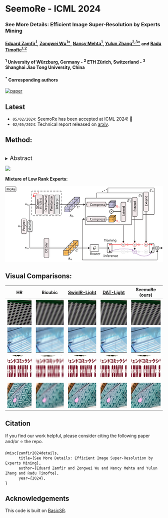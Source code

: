 # SeemoRe - ICML 2024



### See More Details: Efficient Image Super-Resolution by Experts Mining

#### [Eduard Zamfir<sup>1</sup>](https://eduardzamfir.github.io), [Zongwei Wu<sup>1*</sup>](https://sites.google.com/view/zwwu/accueil), [Nancy Mehta<sup>1</sup>](https://scholar.google.com/citations?user=WwdYdlUAAAAJ&hl=en&oi=ao),  [Yulun Zhang<sup>2,3*</sup>](http://yulunzhang.com/) and [Radu Timofte<sup>1,2</sup>](https://www.informatik.uni-wuerzburg.de/computervision/)

#### **<sup>1</sup> University of Würzburg, Germany - <sup>2</sup> ETH Zürich, Switzerland - <sup>3</sup> Shanghai Jiao Tong University, China**
#### **<sup>*</sup> Corresponding authors**

[![paper](https://img.shields.io/badge/arXiv-Paper-<COLOR>.svg)](https://arxiv.org/abs/2402.03412)

## Latest
- `05/02/2024`: SeemoRe has been accepted at ICML 2024! 🎉
- `02/05/2024`: Technical report released on [arxiv](https://arxiv.org/abs/2402.03412).


## Method:
<br>
<details>
  <summary>
  <font size="+1">Abstract</font>
  </summary>
Reconstructing high-resolution (HR) images from low-resolution (LR) inputs poses a significant challenge in image super-resolution (SR). While recent approaches have demonstrated the efficacy of intricate operations customized for various objectives, the straightforward stacking of these disparate operations can result in a substantial computational burden, hampering their practical utility. In response, we introduce **S**eemo**R**e, an efficient SR model employing expert mining. Our approach strategically incorporates experts at different levels, adopting a collaborative methodology. At the macro scale, our experts address rank-wise and spatial-wise informative features, providing a holistic understanding. Subsequently, the model delves into the subtleties of rank choice by leveraging a mixture of low-rank experts. By tapping into experts specialized in distinct key factors crucial for accurate SR, our model excels in uncovering intricate intra-feature details. This collaborative approach is reminiscent of the concept of **see more**, allowing our model to achieve an optimal performance with minimal computational costs in efficient settings.
</details>

![](figures/arch.svg)

**Mixture of Low Rank Experts:**

<p align="center">
<img src="figures/more.svg" width="600"/>
</p>


## Visual Comparisons:


|                     HR                     |                       Bicubic                   | [SwinIR-Light](https://github.com/JingyunLiang/SwinIR) | [DAT-Light](https://github.com/zhengchen1999/DAT) |     SeemoRe (ours)              |
| :----------------------------------------: | :---------------------------------------------: | :----------------------------------------------: | :-----------------------------------------: | :-----------------------------------------: |
| <img src="figures/img_1_HR_x4.png" height=80> | <img src="figures/img_1_Bicubic_x4.png" height=80> |  <img src="figures/img_1_SwinIR_x4.png" height=80>  | <img src="figures/img_1_DAT_x4.png" height=80> | <img src="figures/img_1_SeemoRe_x4.png" height=80> |
| <img src="figures/img_2_HR_x4.png" height=80> | <img src="figures/img_2_Bicubic_x4.png" height=80> |  <img src="figures/img_2_SwinIR_x4.png" height=80>  | <img src="figures/img_2_DAT_x4.png" height=80> | <img src="figures/img_2_SeemoRe_x4.png" height=80> |
| <img src="figures/img_3_HR_x4.png" height=80> | <img src="figures/img_3_Bicubic_x4.png" height=80> |  <img src="figures/img_3_SwinIR_x4.png" height=80>  | <img src="figures/img_3_DAT_x4.png" height=80> | <img src="figures/img_3_SeemoRe_x4.png" height=80> |
| <img src="figures/img_4_HR_x4.png" height=80> | <img src="figures/img_4_Bicubic_x4.png" height=80> |  <img src="figures/img_4_SwinIR_x4.png" height=80>  | <img src="figures/img_4_DAT_x4.png" height=80> | <img src="figures/img_4_SeemoRe_x4.png" height=80> |


## Citation

If you find our work helpful, please consider citing the following paper and/or ⭐ the repo.

```
@misc{zamfir2024details,
      title={See More Details: Efficient Image Super-Resolution by Experts Mining}, 
      author={Eduard Zamfir and Zongwei Wu and Nancy Mehta and Yulun Zhang and Radu Timofte},
      year={2024},
}
```

## Acknowledgements

This code is built on [BasicSR](https://github.com/XPixelGroup/BasicSR).
